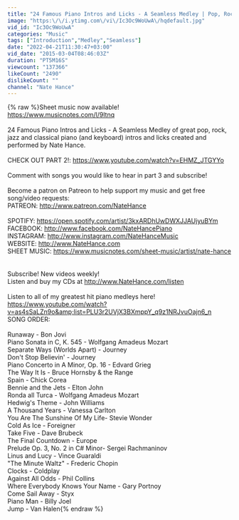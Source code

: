 ```yaml
---
title: "24 Famous Piano Intros and Licks - A Seamless Medley | Pop, Rock, Jazz and Classical"
image: "https:\/\/i.ytimg.com\/vi\/Ic3Oc9WoUwA\/hqdefault.jpg"
vid_id: "Ic3Oc9WoUwA"
categories: "Music"
tags: ["Introduction","Medley","Seamless"]
date: "2022-04-21T11:30:47+03:00"
vid_date: "2015-03-04T08:46:03Z"
duration: "PT5M16S"
viewcount: "137366"
likeCount: "2490"
dislikeCount: ""
channel: "Nate Hance"
---
```

{% raw %}Sheet music now available! <br /><a rel="nofollow" target="blank" href="https://www.musicnotes.com/l/9ltnq">https://www.musicnotes.com/l/9ltnq</a><br /><br />24 Famous Piano Intros and Licks - A Seamless Medley of great pop, rock, jazz and classical piano (and keyboard) intros and licks created and performed by Nate Hance.<br /><br />CHECK OUT PART 2!: <a rel="nofollow" target="blank" href="https://www.youtube.com/watch?v=EHMZ_JTGYYo">https://www.youtube.com/watch?v=EHMZ_JTGYYo</a><br /><br />Comment with songs you would like to hear in part 3 and subscribe! <br /><br />Become a patron on Patreon to help support my music and get free song/video requests:<br />PATREON: <a rel="nofollow" target="blank" href="http://www.patreon.com/NateHance">http://www.patreon.com/NateHance</a><br /><br />SPOTIFY: <a rel="nofollow" target="blank" href="https://open.spotify.com/artist/3kxARDhUwDWXJJAUjyuBYm">https://open.spotify.com/artist/3kxARDhUwDWXJJAUjyuBYm</a><br />FACEBOOK: <a rel="nofollow" target="blank" href="http://www.facebook.com/NateHancePiano">http://www.facebook.com/NateHancePiano</a><br />INSTAGRAM: <a rel="nofollow" target="blank" href="http://www.instagram.com/NateHanceMusic">http://www.instagram.com/NateHanceMusic</a><br />WEBSITE: <a rel="nofollow" target="blank" href="http://www.NateHance.com">http://www.NateHance.com</a><br />SHEET MUSIC: <a rel="nofollow" target="blank" href="https://www.musicnotes.com/sheet-music/artist/nate-hance">https://www.musicnotes.com/sheet-music/artist/nate-hance</a><br /><br /><br />Subscribe! New videos weekly!<br />Listen and buy my CDs at <a rel="nofollow" target="blank" href="http://www.NateHance.com/listen">http://www.NateHance.com/listen</a><br /><br />Listen to all of my greatest hit piano medleys here! <a rel="nofollow" target="blank" href="https://www.youtube.com/watch?v=as4sSaLZn9o&amp;list=PLU3r2UVjX3BXmppY_q9z1NRJvuOajn6_n">https://www.youtube.com/watch?v=as4sSaLZn9o&amp;list=PLU3r2UVjX3BXmppY_q9z1NRJvuOajn6_n</a><br />SONG ORDER:<br /><br />Runaway - Bon Jovi<br />Piano Sonata in C, K. 545 - Wolfgang Amadeus Mozart<br />Separate Ways (Worlds Apart) - Journey<br />Don't Stop Believin' - Journey<br />Piano Concerto in A Minor, Op. 16 - Edvard Grieg<br />The Way It Is - Bruce Hornsby &amp; the Range<br />Spain - Chick Corea<br />Bennie and the Jets - Elton John<br />Ronda all Turca - Wolfgang Amadeus Mozart<br />Hedwig's Theme - John Williams<br />A Thousand Years - Vanessa Carlton<br />You Are The Sunshine Of My Life- Stevie Wonder<br />Cold As Ice - Foreigner<br />Take Five - Dave Brubeck<br />The Final Countdown - Europe<br />Prelude Op. 3, No. 2 in C# Minor- Sergei Rachmaninov <br />Linus and Lucy - Vince Guaraldi<br />&quot;The Minute Waltz&quot; - Frederic Chopin<br />Clocks - Coldplay<br />Against All Odds - Phil Collins<br />Where Everybody Knows Your Name - Gary Portnoy<br />Come Sail Away - Styx<br />Piano Man - Billy Joel<br />Jump - Van Halen{% endraw %}
